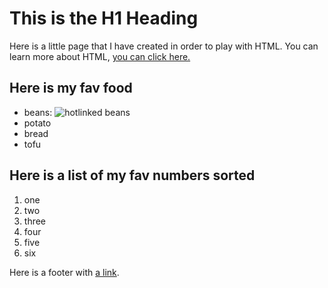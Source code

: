 <!DOCTYPE html>
<html lang="en">
<head>
    <meta charset="UTF-8">
    <meta http-equiv="X-UA-Compatible" content="IE=edge">
    <meta name="viewport" content="width=device-width, initial-scale=1.0">
    <link href="styles/style.css" rel="stylesheet">
    <title>Little html example</title>
</head>
<body>
<!--     
        A page title/heading
        Include an image (of anything)
        Subheadings for four different sections.
        A section that lists your favourite food (no order)
        A section that ranks your favourite seasons (1 best, 4 worst)
        A section which includes a paragraph on what made you interested in joining
        Code Nation.
        A section which includes your week one target(s) and what progress you’ve
        made to achieving it (or what you are going to do)
        A footer with two links to different webpages.
    -->
    <h1>This is the H1 Heading</h1>
    <div>
        <p>
            Here is a little page that I have created in order to play with HTML. 
            You can learn more about HTML, <a href="https://developer.mozilla.org/en-US/docs/Web/HTML/Element">you can click here.</a> 
        </p>
    </div>
    <div>
        <div>
            <h2>Here is my fav food</h2>
            <ul>
                <li>
                    beans: <img src="https://d36rz30b5p7lsd.cloudfront.net/kraftbrands/heinzcouk/beanz/product/images/Classic%20Beanz.png" alt="hotlinked beans">
                </li>
                <li>
                    potato <img src="https://images.theconversation.com/files/72534/original/image-20150219-28209-ovexg7.jpg?ixlib=rb-1.1.0&q=45&auto=format&w=926&fit=clip" alt="">
                </li>
                <li>
                    bread <img src="https://www.seriouseats.com/thmb/ppIgHWuL0Qtq2Z8OeooRhgVWfX4=/450x0/filters:no_upscale():max_bytes(150000):strip_icc()/__opt__aboutcom__coeus__resources__content_migration__serious_eats__seriouseats.com__2011__06__20200419-no-knead-bread-vicky-wasik2-a20f97803cb349e38c2c3fad18f767b5.jpg" alt="">
                </li>
                <li>
                    tofu <img src="https://www.seriouseats.com/thmb/hxmnkC09A4ba7k507n8ldTIB3Yg=/1500x1125/filters:fill(auto,1)/20210520_TofuGuide_LizClayman_54-tofuparty-seriouseats-46c5023bb30f4373a90fce1b1e2ea0f7.jpg" alt="">
                </li>
            </ul>    
        </div>
        <div>
            <h2>Here is a list of my fav numbers sorted</h2>
            <ol>
                <li>
                    one
                </li>
                <li>
                    two
                </li>
                <li>
                    three
                </li>
                <li>
                    four
                </li>
                <li>
                    five
                </li>
                <li>
                    six
                </li>
            </ol>    
        </div>
    </div>
    <footer>
        <p>
            Here is a footer with <a href="https://google.com">a link</a>. 
        </p>
    </footer>

    
</body>
</html>